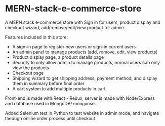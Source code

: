 # MERN-stack-e-commerce-store
A MERN stack e-commerce store with Sign in for users, product display and checkout wizard, add/remove/edit/view product for admin.

Features included in this store:

* A sign-in page to register new users or sign-in current users
* An admin panel to manage products (add, remove, edit, view products)
* Product display page, a product details page 
* Security to only allow admin to manage products, normal users can only view the products
* Checkout page
* Shipping wizard to get shipping address, payment method, and display them in summary before final order
* A cart system to add multiple products in cart

Front-end is made with React - Redux, server is made with Node/Express and database used in MongoDB/ mongoose.

Added Selenium test in Python to test website in admin mode, and navigate theough online order process until checkout
